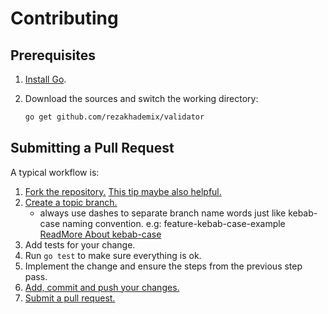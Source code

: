 # Contributing

## Prerequisites

1. [Install Go][go-install].
2. Download the sources and switch the working directory:

    ```bash
    go get github.com/rezakhademix/validator
    ```

## Submitting a Pull Request

A typical workflow is:

1. [Fork the repository.][fork] [This tip maybe also helpful.][go-fork-tip]
2. [Create a topic branch.][branch]
    - always use dashes to separate branch name words just like kebab-case naming convention. e.g: feature-kebab-case-example [ReadMore About kebab-case][kebab-case]
3. Add tests for your change.
4. Run `go test` to make sure everything is ok.
5. Implement the change and ensure the steps from the previous step pass.
6. [Add, commit and push your changes.][git-help]
7. [Submit a pull request.][pull-req]

[go-install]: https://golang.org/doc/install
[go-fork-tip]: http://blog.campoy.cat/2014/03/github-and-go-forking-pull-requests-and.html
[fork]: https://help.github.com/articles/fork-a-repo
[branch]: http://learn.github.com/p/branching.html
[git-help]: https://guides.github.com
[pull-req]: https://help.github.com/articles/using-pull-requests
[kebab-case]: https://developer.mozilla.org/en-US/docs/Glossary/Kebab_case
